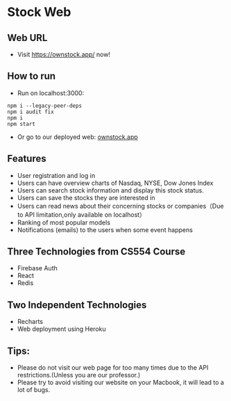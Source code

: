 # Stock Web

## Web URL
- Visit https://ownstock.app/ now!

## How to run
- Run on localhost:3000:
```
npm i --legacy-peer-deps
npm i audit fix
npm i
npm start
```
- Or go to our deployed web: [ownstock.app](http://ownstock.app)

## Features
- User registration and log in
- Users can have overview charts of Nasdaq, NYSE, Dow Jones Index
- Users can search stock information and display this stock status.
- Users can save the stocks they are interested in 
- Users can read news about their concerning stocks or companies（Due to API limitation,only available on localhost）
- Ranking of most popular models 
- Notifications (emails) to the users when some event happens
## Three Technologies from CS554 Course
- Firebase Auth
- React
- Redis
## Two Independent Technologies
- Recharts
- Web deployment using Heroku 

## Tips:
- Please do not visit our web page for too many times due to the API restrictions.(Unless you are our professor.)
- Please try to avoid visiting our website on your Macbook, it will lead to a lot of bugs.